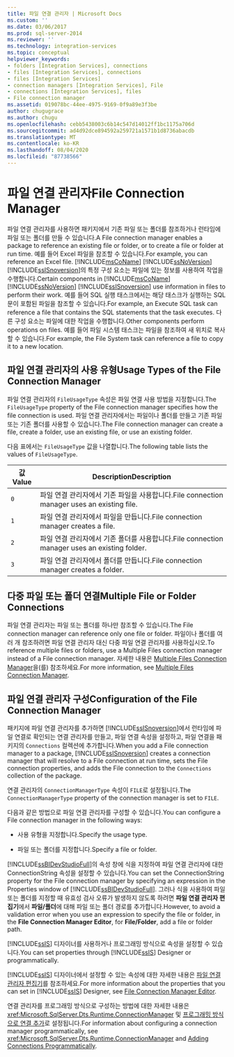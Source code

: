 ```yaml
---
title: 파일 연결 관리자 | Microsoft Docs
ms.custom: ''
ms.date: 03/06/2017
ms.prod: sql-server-2014
ms.reviewer: ''
ms.technology: integration-services
ms.topic: conceptual
helpviewer_keywords:
- folders [Integration Services], connections
- files [Integration Services], connections
- files [Integration Services]
- connection managers [Integration Services], File
- connections [Integration Services], files
- File connection manager
ms.assetid: 019078bc-44ee-4975-9169-0f9a89e3f3be
author: chugugrace
ms.author: chugu
ms.openlocfilehash: cebb5438003c6b14c547d14012ff1bc1175a706d
ms.sourcegitcommit: ad4d92dce894592a259721a1571b1d8736abacdb
ms.translationtype: MT
ms.contentlocale: ko-KR
ms.lasthandoff: 08/04/2020
ms.locfileid: "87738566"
---
```

# <a name="file-connection-manager"></a><span data-ttu-id="cecff-102">파일 연결 관리자</span><span class="sxs-lookup"><span data-stu-id="cecff-102">File Connection Manager</span></span>
  <span data-ttu-id="cecff-103">파일 연결 관리자를 사용하면 패키지에서 기존 파일 또는 폴더를 참조하거나 런타임에 파일 또는 폴더를 만들 수 있습니다.</span><span class="sxs-lookup"><span data-stu-id="cecff-103">A File connection manager enables a package to reference an existing file or folder, or to create a file or folder at run time.</span></span> <span data-ttu-id="cecff-104">예를 들어 Excel 파일을 참조할 수 있습니다.</span><span class="sxs-lookup"><span data-stu-id="cecff-104">For example, you can reference an Excel file.</span></span> <span data-ttu-id="cecff-105">[!INCLUDE[msCoName](../../includes/msconame-md.md)] [!INCLUDE[ssNoVersion](../../includes/ssnoversion-md.md)] [!INCLUDE[ssISnoversion](../../includes/ssisnoversion-md.md)]의 특정 구성 요소는 파일에 있는 정보를 사용하여 작업을 수행합니다.</span><span class="sxs-lookup"><span data-stu-id="cecff-105">Certain components in [!INCLUDE[msCoName](../../includes/msconame-md.md)] [!INCLUDE[ssNoVersion](../../includes/ssnoversion-md.md)] [!INCLUDE[ssISnoversion](../../includes/ssisnoversion-md.md)] use information in files to perform their work.</span></span> <span data-ttu-id="cecff-106">예를 들어 SQL 실행 태스크에서는 해당 태스크가 실행하는 SQL 문이 포함된 파일을 참조할 수 있습니다.</span><span class="sxs-lookup"><span data-stu-id="cecff-106">For example, an Execute SQL task can reference a file that contains the SQL statements that the task executes.</span></span> <span data-ttu-id="cecff-107">다른 구성 요소는 파일에 대한 작업을 수행합니다.</span><span class="sxs-lookup"><span data-stu-id="cecff-107">Other components perform operations on files.</span></span> <span data-ttu-id="cecff-108">예를 들어 파일 시스템 태스크는 파일을 참조하여 새 위치로 복사할 수 있습니다.</span><span class="sxs-lookup"><span data-stu-id="cecff-108">For example, the File System task can reference a file to copy it to a new location.</span></span>  
  
## <a name="usage-types-of-the-file-connection-manager"></a><span data-ttu-id="cecff-109">파일 연결 관리자의 사용 유형</span><span class="sxs-lookup"><span data-stu-id="cecff-109">Usage Types of the File Connection Manager</span></span>  
 <span data-ttu-id="cecff-110">파일 연결 관리자의 `FileUsageType` 속성은 파일 연결 사용 방법을 지정합니다.</span><span class="sxs-lookup"><span data-stu-id="cecff-110">The `FileUsageType` property of the File connection manager specifies how the file connection is used.</span></span> <span data-ttu-id="cecff-111">파일 연결 관리자에서는 파일이나 폴더를 만들고 기존 파일 또는 기존 폴더를 사용할 수 있습니다.</span><span class="sxs-lookup"><span data-stu-id="cecff-111">The File connection manager can create a file, create a folder, use an existing file, or use an existing folder.</span></span>  
  
 <span data-ttu-id="cecff-112">다음 표에서는 `FileUsageType` 값을 나열합니다.</span><span class="sxs-lookup"><span data-stu-id="cecff-112">The following table lists the values of `FileUsageType`.</span></span>  
  
|<span data-ttu-id="cecff-113">값</span><span class="sxs-lookup"><span data-stu-id="cecff-113">Value</span></span>|<span data-ttu-id="cecff-114">Description</span><span class="sxs-lookup"><span data-stu-id="cecff-114">Description</span></span>|  
|-----------|-----------------|  
|`0`|<span data-ttu-id="cecff-115">파일 연결 관리자에서 기존 파일을 사용합니다.</span><span class="sxs-lookup"><span data-stu-id="cecff-115">File connection manager uses an existing file.</span></span>|  
|`1`|<span data-ttu-id="cecff-116">파일 연결 관리자에서 파일을 만듭니다.</span><span class="sxs-lookup"><span data-stu-id="cecff-116">File connection manager creates a file.</span></span>|  
|`2`|<span data-ttu-id="cecff-117">파일 연결 관리자에서 기존 폴더를 사용합니다.</span><span class="sxs-lookup"><span data-stu-id="cecff-117">File connection manager uses an existing folder.</span></span>|  
|`3`|<span data-ttu-id="cecff-118">파일 연결 관리자에서 폴더를 만듭니다.</span><span class="sxs-lookup"><span data-stu-id="cecff-118">File connection manager creates a folder.</span></span>|  
  
## <a name="multiple-file-or-folder-connections"></a><span data-ttu-id="cecff-119">다중 파일 또는 폴더 연결</span><span class="sxs-lookup"><span data-stu-id="cecff-119">Multiple File or Folder Connections</span></span>  
 <span data-ttu-id="cecff-120">파일 연결 관리자는 파일 또는 폴더를 하나만 참조할 수 있습니다.</span><span class="sxs-lookup"><span data-stu-id="cecff-120">The File connection manager can reference only one file or folder.</span></span> <span data-ttu-id="cecff-121">파일이나 폴더를 여러 개 참조하려면 파일 연결 관리자 대신 다중 파일 연결 관리자를 사용하십시오.</span><span class="sxs-lookup"><span data-stu-id="cecff-121">To reference multiple files or folders, use a Multiple Files connection manager instead of a File connection manager.</span></span> <span data-ttu-id="cecff-122">자세한 내용은 [Multiple Files Connection Manager](multiple-files-connection-manager.md)을(를) 참조하세요.</span><span class="sxs-lookup"><span data-stu-id="cecff-122">For more information, see [Multiple Files Connection Manager](multiple-files-connection-manager.md).</span></span>  
  
## <a name="configuration-of-the-file-connection-manager"></a><span data-ttu-id="cecff-123">파일 연결 관리자 구성</span><span class="sxs-lookup"><span data-stu-id="cecff-123">Configuration of the File Connection Manager</span></span>  
 <span data-ttu-id="cecff-124">패키지에 파일 연결 관리자를 추가하면 [!INCLUDE[ssISnoversion](../../includes/ssisnoversion-md.md)]에서 런타임에 파일 연결로 확인되는 연결 관리자를 만들고, 파일 연결 속성을 설정하고, 파일 연결을 패키지의 `Connections` 컬렉션에 추가합니다.</span><span class="sxs-lookup"><span data-stu-id="cecff-124">When you add a File connection manager to a package, [!INCLUDE[ssISnoversion](../../includes/ssisnoversion-md.md)] creates a connection manager that will resolve to a File connection at run time, sets the File connection properties, and adds the File connection to the `Connections` collection of the package.</span></span>  
  
 <span data-ttu-id="cecff-125">연결 관리자의 `ConnectionManagerType` 속성이 `FILE`로 설정됩니다.</span><span class="sxs-lookup"><span data-stu-id="cecff-125">The `ConnectionManagerType` property of the connection manager is set to `FILE`.</span></span>  
  
 <span data-ttu-id="cecff-126">다음과 같은 방법으로 파일 연결 관리자를 구성할 수 있습니다.</span><span class="sxs-lookup"><span data-stu-id="cecff-126">You can configure a File connection manager in the following ways:</span></span>  
  
-   <span data-ttu-id="cecff-127">사용 유형을 지정합니다.</span><span class="sxs-lookup"><span data-stu-id="cecff-127">Specify the usage type.</span></span>  
  
-   <span data-ttu-id="cecff-128">파일 또는 폴더를 지정합니다.</span><span class="sxs-lookup"><span data-stu-id="cecff-128">Specify a file or folder.</span></span>  
  
 <span data-ttu-id="cecff-129">[!INCLUDE[ssBIDevStudioFull](../../includes/ssbidevstudiofull-md.md)]의 속성 창에 식을 지정하여 파일 연결 관리자에 대한 ConnectionString 속성을 설정할 수 있습니다.</span><span class="sxs-lookup"><span data-stu-id="cecff-129">You can set the ConnectionString property for the File connection manager by specifying an expression in the Properties window of [!INCLUDE[ssBIDevStudioFull](../../includes/ssbidevstudiofull-md.md)].</span></span> <span data-ttu-id="cecff-130">그러나 식을 사용하여 파일 또는 폴더를 지정할 때 유효성 검사 오류가 발생하지 않도록 하려면 **파일 연결 관리자 편집기**에서 **파일/폴더**에 대해 파일 또는 폴더 경로를 추가합니다.</span><span class="sxs-lookup"><span data-stu-id="cecff-130">However, to avoid a validation error when you use an expression to specify the file or folder, in the **File Connection Manager Editor**, for **File/Folder**, add a file or folder path.</span></span>  
  
 <span data-ttu-id="cecff-131">[!INCLUDE[ssIS](../../includes/ssis-md.md)] 디자이너를 사용하거나 프로그래밍 방식으로 속성을 설정할 수 있습니다.</span><span class="sxs-lookup"><span data-stu-id="cecff-131">You can set properties through [!INCLUDE[ssIS](../../includes/ssis-md.md)] Designer or programmatically.</span></span>  
  
 <span data-ttu-id="cecff-132">[!INCLUDE[ssIS](../../includes/ssis-md.md)] 디자이너에서 설정할 수 있는 속성에 대한 자세한 내용은 [파일 연결 관리자 편집기](../file-connection-manager-editor.md)를 참조하세요.</span><span class="sxs-lookup"><span data-stu-id="cecff-132">For more information about the properties that you can set in [!INCLUDE[ssIS](../../includes/ssis-md.md)] Designer, see [File Connection Manager Editor](../file-connection-manager-editor.md).</span></span>  
  
 <span data-ttu-id="cecff-133">연결 관리자를 프로그래밍 방식으로 구성하는 방법에 대한 자세한 내용은 <xref:Microsoft.SqlServer.Dts.Runtime.ConnectionManager> 및 [프로그래밍 방식으로 연결 추가](../building-packages-programmatically/adding-connections-programmatically.md)로 설정됩니다.</span><span class="sxs-lookup"><span data-stu-id="cecff-133">For information about configuring a connection manager programmatically, see <xref:Microsoft.SqlServer.Dts.Runtime.ConnectionManager> and [Adding Connections Programmatically](../building-packages-programmatically/adding-connections-programmatically.md).</span></span>  
  
  
